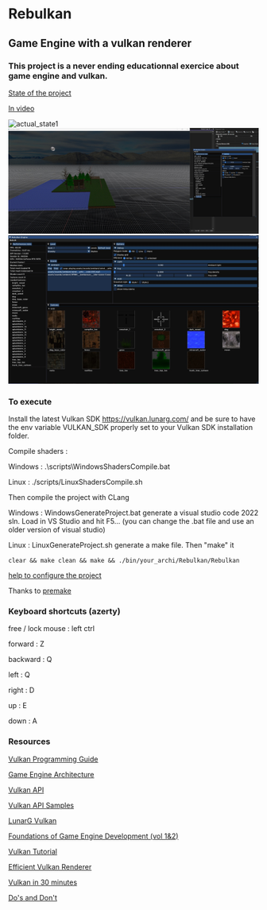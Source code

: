 # Rebulkan
## Game Engine with a vulkan renderer

### This project is a never ending educationnal exercice about game engine and vulkan.

[State of the project](https://github.com/users/galliume/projects/4/views/1)

[In video](https://www.youtube.com/watch?v=C7p9z6LhAig&list=PL4-Os8BWDCPmZt5HvJrSo6QDHkD9J4fJF)

![actual_state1](screenshots/fog_2.gif?raw=true "actual status")
![actual_state2](screenshots/grid.jpg?raw=true "actual status")
![actual_state3](screenshots/textures_list.jpg?raw=true "actual status")


### To execute 

Install the latest Vulkan SDK https://vulkan.lunarg.com/ and be sure to have the env variable VULKAN_SDK properly set to your Vulkan SDK installation folder.

Compile shaders :

  Windows : .\scripts\WindowsShadersCompile.bat

  Linux   : ./scripts/LinuxShadersCompile.sh

Then compile the project with CLang

Windows : WindowsGenerateProject.bat generate a visual studio code 2022 sln. 
Load in VS Studio and hit F5... (you can change the .bat file and use an older version of visual studio)

Linux   : LinuxGenerateProject.sh generate a make file. Then "make" it
```
clear && make clean && make && ./bin/your_archi/Rebulkan/Rebulkan
```

[help to configure the project](https://github.com/galliume/rebulkan/wiki/Env-config)

Thanks to [premake](https://premake.github.io/)

### Keyboard shortcuts (azerty)

free / lock mouse : left ctrl

forward : Z 

backward : Q

left : Q

right : D

up : E

down : A

### Resources

[Vulkan Programming Guide](https://www.amazon.fr/Vulkan-Programming-Guide-Official-Learning/dp/0134464540/)

[Game Engine Architecture](https://www.amazon.fr/Engine-Architecture-Third-Jason-Gregory/dp/1138035459/)

[Vulkan API](https://www.khronos.org/registry/vulkan/specs/1.2-extensions/html/index.html)

[Vulkan API Samples](https://github.com/LunarG/VulkanSamples/tree/master/API-Samples)

[LunarG Vulkan](https://vulkan.lunarg.com/doc/sdk/1.2.162.1/linux/tutorial/html/00-intro.html)

[Foundations of Game Engine Development (vol 1&2)](https://foundationsofgameenginedev.com/)

[Vulkan Tutorial](https://vulkan-tutorial.com/)

[Efficient Vulkan Renderer](https://zeux.io/2020/02/27/writing-an-efficient-vulkan-renderer/)

[Vulkan in 30 minutes](https://renderdoc.org/vulkan-in-30-minutes.html)

[Do's and Don't](https://developer.nvidia.com/blog/vulkan-dos-donts/)
